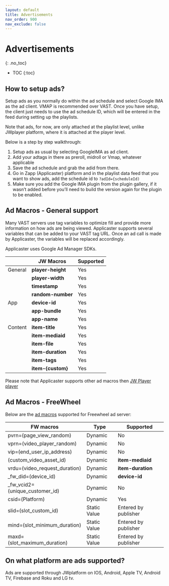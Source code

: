 ```yaml
---
layout: default
title: Advertisements
nav_order: 900
nav_exclude: false
---
```

# Advertisements
{: .no_toc}

- TOC
{:toc}


## How to setup ads? 
Setup ads as you normally do within the ad schedule and select Google IMA as the ad client. VMAP is recommended over VAST. Once you have setup, the client just needs to use the ad schedule ID, which will be entered in the feed during setting up the playlists. 

Note that ads, for now, are only attached at the playlist level, unlike JWplayer platform, where it is attached at the player level.

Below is a step by step walkthrough:
1. Setup ads as usual by selecting GoogleIMA as ad client.
2. Add your adtags in there as preroll, midroll or Vmap, whatever applicable
3. Save the ad schedule and grab the adid from there.
4. Go in Zapp (Applicaster) platform and in the playlist data feed that you want to show ads, add the schedule id to `?adId={scheduleId)`
5. Make sure you add the Google IMA plugin from the plugin gallery, if it wasn’t added before you’ll need to build the version again for the plugin to be enabled.

## Ad Macros - General support
Many VAST servers use tag variables to optimize fill and provide more information on how ads are being viewed. Applicaster supports several variables that can be added to your VAST tag URL. Once an ad call is made by Applicaster, the variables will be replaced accordingly.

Applicaster uses Google Ad Manager SDKs.
 
|         | JW Macros         | Supported |
|---------|-------------------|-----------|
| General | __player-height__ | Yes       |
|         | __player-width__  | Yes       |
|         | __timestamp__     | Yes       |
|         | __random-number__ | Yes       |
| App     | __device-id__     | Yes       |
|         | __app-bundle__    | Yes       |
|         | __app-name__      | Yes       |
| Content | __item-title__    | Yes       |
|         | __item-mediaid__  | Yes       |
|         | __item-file__     | Yes       |
|         | __item-duration__ | Yes       |
|         | __item-tags__     | Yes       |
|         | __item-{custom}__ | Yes       |

Please note that Applicaster supports other ad macros then [JW Player player](https://support.jwplayer.com/articles/ad-tag-targeting-macro-reference) 

## Ad Macros - FreeWheel
Below are the [ad macros](https://support.jwplayer.com/articles/ad-tag-targeting-macro-reference) supported for Freewheel ad server:

| FW macros                             | Type         | Supported            |
|---------------------------------------|--------------|----------------------|
| pvrn=(page_view_random)               | Dynamic      | No                   |
| vprn=(video_player_random)            | Dynamic      | No                   |
| vip=(end_user_ip_address)             | Dynamic      | No                   |
| (custom_video_asset_id)               | Dynamic      | __item-mediaid__     |
| vrdu=(video_request_duration)         | Dynamic      | __item-duration__    |
| _fw_did=(device_id)                   | Dynamic      | __device-id__        |
| _fw_vcid2=(unique_customer_id)        | Dynamic      | No                   |
| csid=(Platform)                       | Dynamic      | Yes                  |
| slid=(slot_custom_id)                 | Static Value | Entered by publisher |
| mind=(slot_minimum_duration)          | Static Value | Entered by publisher |
| maxd=(slot_maximum_duration)          | Static Value | Entered by publisher |

## On what platform are ads supported?
Ads are supported through JWplatform on IOS, Android, Apple TV, Android TV, Firebase and Roku and LG tv.

<!-- 
## How do ads work? 
1. There are general ad protocols: VAST, VPAID 
2. There are three popular ad servers
  1. Google ad manager (90% of market share)
  2. Freewheel - video ad server mainly used by broadcasters
  3. Appnexus (bought by microsoft few years back)
3 Applicaster uses Google Ad Manager SDKs to talk with these servers

Freewheel ad tags (which is VAST output) is supported by Google ad managers SDK

SDK essentially parses through the XML response from the vast tag and then delivers the ad based on all info in the xml including firing trackers to reporting purposes
-->
